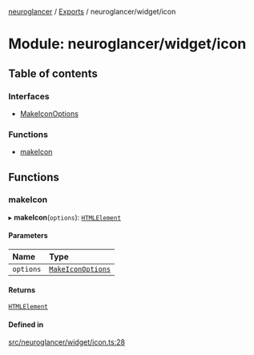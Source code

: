 [neuroglancer](../README.md) / [Exports](../modules.md) / neuroglancer/widget/icon

# Module: neuroglancer/widget/icon

## Table of contents

### Interfaces

- [MakeIconOptions](../interfaces/neuroglancer_widget_icon.MakeIconOptions.md)

### Functions

- [makeIcon](neuroglancer_widget_icon.md#makeicon)

## Functions

### makeIcon

▸ **makeIcon**(`options`): [`HTMLElement`](main_module._internal_.md#htmlelement)

#### Parameters

| Name | Type |
| :------ | :------ |
| `options` | [`MakeIconOptions`](../interfaces/neuroglancer_widget_icon.MakeIconOptions.md) |

#### Returns

[`HTMLElement`](main_module._internal_.md#htmlelement)

#### Defined in

[src/neuroglancer/widget/icon.ts:28](https://github.com/ActiveBrainAtlas2/neuroglancer/blob/034b457d/src/neuroglancer/widget/icon.ts#L28)
